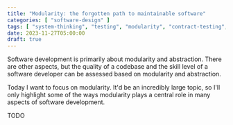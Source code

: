 ```yaml
---
title: "Modularity: the forgotten path to maintainable software"
categories: [ "software-design" ]
tags: [ "system-thinking", "testing", "modularity", "contract-testing", "software design" ]
date: 2023-11-27T05:00:00
draft: true
---
```


Software development is primarily about modularity and abstraction. There are other aspects, but the quality of a codebase and the skill level of a software developer can be assessed based on modularity and abstraction.

Today I want to focus on modularity. It'd be an incredibly large topic, so I'll only highlight some of the ways modularity plays a central role in many aspects of software development.

TODO